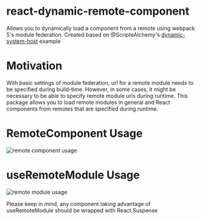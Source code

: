 # react-dynamic-remote-component

Allows you to dynamically load a component from a remote using webpack 5's module federation.
Created based on @ScripteAlchemy's [dynamic-system-host](https://github.com/module-federation/module-federation-examples/tree/master/dynamic-system-host) example

# Motivation

With basic settings of module federation, url for a remote module needs to be specified during build-time. However, in some cases, it might be necessary to be able to specify remote module urls during runtime. This package allows you to load remote modules in general and React components from remotes that are specified during runtime.

# RemoteComponent Usage

![remote component usage](https://i.imgur.com/5cL4Rel.png)

# useRemoteModule Usage

![remote module usage](https://i.imgur.com/nT5yID0.png)

Please keep in mind, any component taking advantage of useRemoteModule should be wrapped with React.Suspense
